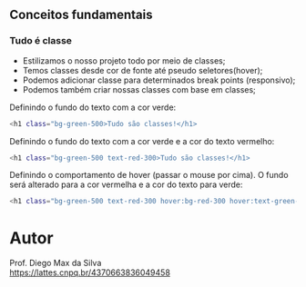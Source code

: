 ## Conceitos fundamentais

### Tudo é classe

* Estilizamos o nosso projeto todo por meio de classes;
* Temos classes desde cor de fonte até pseudo seletores(hover);
* Podemos adicionar classe para determinados break points (responsivo);
* Podemos também criar nossas classes com base em classes;

Definindo o fundo do texto com a cor verde:
```bash
<h1 class="bg-green-500>Tudo são classes!</h1>
```

Definindo o fundo do texto com a cor verde e a cor do texto vermelho:
```bash
<h1 class="bg-green-500 text-red-300>Tudo são classes!</h1>
```

Definindo o comportamento de hover (passar o mouse por cima). O fundo será alterado para a cor vermelha e a cor do texto para verde:
```bash
<h1 class="bg-green-500 text-red-300 hover:bg-red-300 hover:text-green-500">Tudo são classes!</h1>
```

# Autor

Prof. Diego Max da Silva<br>
https://lattes.cnpq.br/4370663836049458
